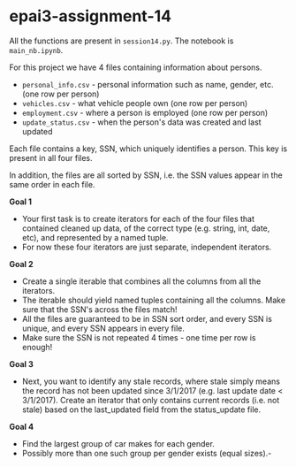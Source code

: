 # epai3-assignment-14

All the functions are present in `session14.py`. The notebook is `main_nb.ipynb`.

For this project we have 4 files containing information about persons.

- `personal_info.csv` - personal information such as name, gender, etc. (one row per person)
- `vehicles.csv` - what vehicle people own (one row per person)
- `employment.csv` - where a person is employed (one row per person)
- `update_status.csv` - when the person's data was created and last updated

Each file contains a key, SSN, which uniquely identifies a person. This key is present in all four files.

In addition, the files are all sorted by SSN, i.e. the SSN values appear in the same order in each file.

**Goal 1**
- Your first task is to create iterators for each of the four files that contained cleaned up data, of the correct type (e.g. string, int, date, etc), and represented by a named tuple.
- For now these four iterators are just separate, independent iterators.

**Goal 2**
- Create a single iterable that combines all the columns from all the iterators.
- The iterable should yield named tuples containing all the columns. Make sure that the SSN's across the files match!
- All the files are guaranteed to be in SSN sort order, and every SSN is unique, and every SSN appears in every file.
- Make sure the SSN is not repeated 4 times - one time per row is enough!

**Goal 3**
- Next, you want to identify any stale records, where stale simply means the record has not been updated since 3/1/2017 (e.g. last update date < 3/1/2017). Create an iterator that only contains current records (i.e. not stale) based on the last_updated field from the status_update file.

**Goal 4**
- Find the largest group of car makes for each gender.
- Possibly more than one such group per gender exists (equal sizes).- 
